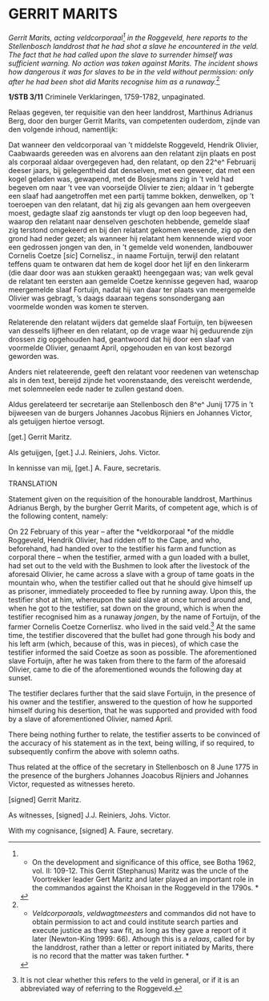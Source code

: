 # GERRIT MARITS

*Gerrit Marits, acting veldcorporaal[^1] in the Roggeveld, here
reports to the Stellenbosch landdrost that he had shot a slave he
encountered in the veld. The fact that he had called upon the slave to
surrender himself was sufficient warning. No action was taken against
Marits. The incident shows how dangerous it was for slaves to be in the
veld without permission: only after he had been shot did Marits
recognise him as a runaway.*[^2]

**1/STB 3/11** Criminele Verklaringen, 1759-1782, unpaginated.

Relaas gegeven, ter requisitie van den heer landdrost, Marthinus
Adrianus Berg, door den burger Gerrit Marits, van competenten ouderdom,
zijnde van den volgende inhoud, namentlijk:

Dat wanneer den veldcorporaal van ’t middelste Roggeveld, Hendrik
Olivier, Caabwaards gereeden was en alvorens aan den relatant zijn
plaats en post als corporaal aldaar overgegeven had, den relatant, op
den 22^e^ Februarij deeser jaars, bij gelegentheid dat denselven, met
een geweer, dat met een kogel geladen was, gewapend, met de Bosjesmans
zig in ’t veld had begeven om naar ’t vee van voorseijde Olivier te
zien; aldaar in ’t gebergte een slaaf had aangetroffen met een partij
tamme bokken, denwelken, op ’t toeroepen van den relatant, dat hij zig
als gevangen aan hem overgeeven moest, gedagte slaaf zig aanstonds ter
vlugt op den loop begeeven had, waarop den relatant naar denselven
geschoten hebbende, gemelde slaaf zig terstond omgekeerd en bij den
relatant gekomen weesende, zig op den grond had neder gezet; als wanneer
hij relatant hem kennende wierd voor een gedrossen jongen van den, in ’t
gemelde veld wonenden, landbouwer Cornelis Coetze \[*sic*\] Cornelisz.,
in naame Fortuijn, terwijl den relatant teffens quam te ontwaren dat hem
de kogel door het lijf en den linkerarm (die daar door was aan stukken
geraakt) heengegaan was; van welk geval de relatant ten eersten aan
gemelde Coetze kennisse gegeven had, waarop meergemelde slaaf Fortuijn,
nadat hij van daar ter plaats van meergemelde Olivier was gebragt, ’s
daags daaraan tegens sonsondergang aan voormelde wonden was komen te
sterven.

Relaterende den relatant wijders dat gemelde slaaf Fortuijn, ten
bijweesen van desselfs lijfheer en den relatant, op de vrage waar hij
geduurende zijn drossen zig opgehouden had, geantwoord dat hij door een
slaaf van voormelde Olivier, genaamt April, opgehouden en van kost
bezorgd geworden was.

Anders niet relateerende, geeft den relatant voor reedenen van
wetenschap als in den text, bereijd zijnde het voorenstaande, des
vereischt werdende, met solemneelen eede nader te zullen gestand doen.

Aldus gerelateerd ter secretarije aan Stellenbosch den 8^e^ Junij 1775
in ’t bijweesen van de burgers Johannes Jacobus Rijniers en Johannes
Victor, als getuijgen hiertoe versogt.

\[get.\] Gerrit Maritz.

Als getuijgen, \[get.\] J.J. Reiniers, Johs. Victor.

In kennisse van mij, \[get.\] A. Faure, secretaris.

TRANSLATION

Statement given on the requisition of the honourable landdrost,
Marthinus Adrianus Bergh, by the burgher Gerrit Marits, of competent
age, which is of the following content, namely:

On 22 February of this year – after the *veldkorporaal *of the middle
Roggeveld, Hendrik Olivier, had ridden off to the Cape, and who,
beforehand, had handed over to the testifier his farm and function as
corporal there – when the testifier, armed with a gun loaded with a
bullet, had set out to the veld with the Bushmen to look after the
livestock of the aforesaid Olivier, he came across a slave with a group
of tame goats in the mountain who, when the testifier called out that he
should give himself up as prisoner, immediately proceeded to flee by
running away. Upon this, the testifier shot at him, whereupon the said
slave at once turned around and, when he got to the testifier, sat down
on the ground, which is when the testifier recognised him as a runaway
*jongen*, by the name of Fortuijn, of the farmer Cornelis Coetze
Cornerlisz. who lived in the said veld.[^3] At the same time, the
testifier discovered that the bullet had gone through his body and his
left arm (which, because of this, was in pieces), of which case the
testifier informed the said Coetze as soon as possible. The
aforementioned slave Fortuijn, after he was taken from there to the farm
of the aforesaid Olivier, came to die of the aforementioned wounds the
following day at sunset.

The testifier declares further that the said slave Fortuijn, in the
presence of his owner and the testifier, answered to the question of how
he supported himself during his desertion, that he was supported and
provided with food by a slave of aforementioned Olivier, named April.

There being nothing further to relate, the testifier asserts to be
convinced of the accuracy of his statement as in the text, being
willing, if so required, to subsequently confirm the above with solemn
oaths.

Thus related at the office of the secretary in Stellenbosch on 8 June
1775 in the presence of the burghers Johannes Joacobus Rijniers and
Johannes Victor, requested as witnesses hereto.

\[signed\] Gerrit Maritz.

As witnesses, \[signed\] J.J. Reiniers, Johs. Victor.

With my cognisance, \[signed\] A. Faure, secretary.

[^1]: * On the development and significance of this office, see Botha
    1962, vol. II: 109-12. This Gerrit (Stephanus) Maritz was the uncle
    of the Voortrekker leader Gert Maritz and later played an important
    role in the commandos against the Khoisan in the Roggeveld in the
    1790s. *

[^2]: * *Veldcorporaals*, *veldwagtmeesters* and commandos did not have
    to obtain permission to act and could institute search parties and
    execute justice as they saw fit, as long as they gave a report of it
    later (Newton-King 1999: 66). Athough this is a *relaas*, called for
    by the landdrost, rather than a letter or report initiated by
    Marits, there is no record that the matter was taken further. *

[^3]:  It is not clear whether this refers to the veld in general, or if
    it is an abbreviated way of referring to the Roggeveld.
